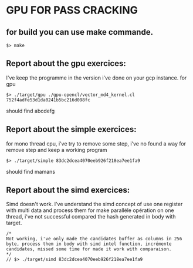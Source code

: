 # GPU FOR PASS CRACKING

## for build you can use make commande.

```
$> make
```

## Report about the gpu exercices:

I've keep the programme in the version i've done on your gcp instance.
for gpu 

```
$> ./target/gpu ./gpu-opencl/vector_md4_kernel.cl 752f4adfe53d1da0241b5bc216d098fc
```
should find abcdefg

## Report about the simple exercices:

for mono thread cpu, i've try to remove some step, i've no found a way for remove step and keep a working program 

```
$> ./target/simple 83dc2dcea4070eeb926f218ea7ee1fa9
```
should find mamans

## Report about the simd exercices:

Simd doesn't work. I've understand the simd concept of use one register with multi data and process them for make paralléle opération on one thread,
i've not successful compared the hash generated in body with target.

```
/*
Not working, i've only made the candidates buffer as columns in 256 byte, process them in body with simd intel function, incrémente candidates, missed some time for made it work with comparaison. 
*/
// $> ./target/simd 83dc2dcea4070eeb926f218ea7ee1fa9
```
